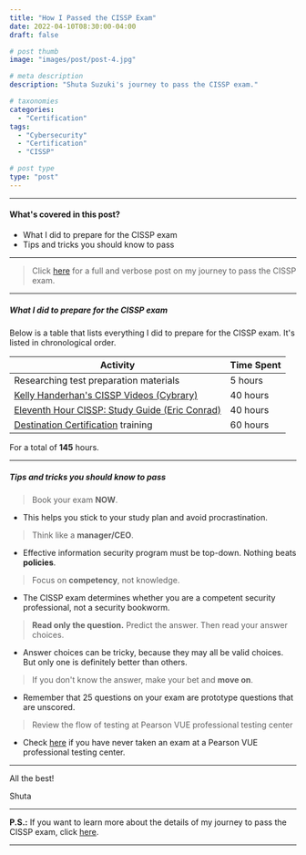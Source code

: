 ```yaml
---
title: "How I Passed the CISSP Exam"
date: 2022-04-10T08:30:00-04:00
draft: false

# post thumb
image: "images/post/post-4.jpg"

# meta description
description: "Shuta Suzuki's journey to pass the CISSP exam."

# taxonomies
categories:
  - "Certification"
tags:
  - "Cybersecurity"
  - "Certification"
  - "CISSP"

# post type
type: "post"
---
```


<hr>

#### What's covered in this post?

* What I did to prepare for the CISSP exam
* Tips and tricks you should know to pass

<hr>

> Click [here](https://shutasuzuki.com/blog/cissp-full/) for a full and verbose post on my journey to pass the CISSP exam.

<hr>

##### What I did to prepare for the CISSP exam

Below is a table that lists everything I did to prepare for the CISSP exam. It's listed in chronological order.

**Activity** | **Time Spent** 
--- | --- 
Researching test preparation materials | 5 hours
[Kelly Handerhan's CISSP Videos (Cybrary)](https://www.cybrary.it/course/cissp/) | 40 hours
[Eleventh Hour CISSP: Study Guide (Eric Conrad)](https://amzn.to/3E1opOn) | 40 hours
[Destination Certification](https://www.destcert.com/) training | 60 hours

For a total of **145** hours.

<hr>

##### Tips and tricks you should know to pass

> Book your exam **NOW**.
* This helps you stick to your study plan and avoid procrastination.

> Think like a **manager/CEO**.
* Effective information security program must be top-down. Nothing beats **policies**.

> Focus on **competency**, not knowledge.
* The CISSP exam determines whether you are a competent security professional, not a security bookworm.

> **Read only the question.** Predict the answer. Then read your answer choices.
* Answer choices can be tricky, because they may all be valid choices. But only one is definitely better than others.

> If you don't know the answer, make your bet and **move on**.
* Remember that 25 questions on your exam are prototype questions that are unscored.

> Review the flow of testing at Pearson VUE professional testing center
* Check [here](https://www.youtube.com/watch?v=MlQr9Meee0I) if you have never taken an exam at a Pearson VUE professional testing center.

<hr>

All the best!

Shuta

<hr>

**P.S.:** If you want to learn more about the details of my journey to pass the CISSP exam, click [here](https://shutasuzuki.com/blog/cissp-full/).

<hr>
